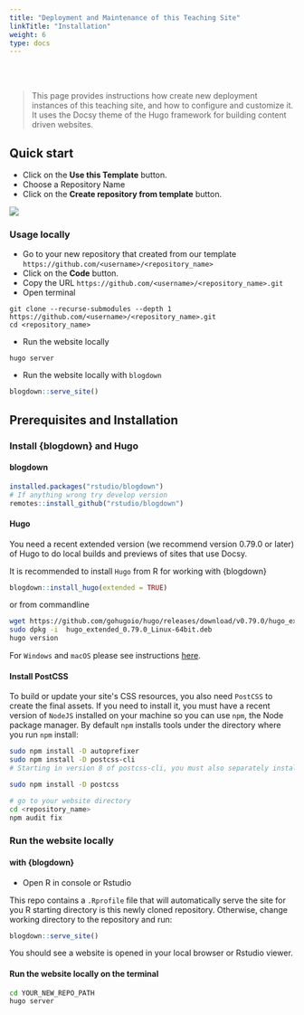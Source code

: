 ```yaml
---
title: "Deployment and Maintenance of this Teaching Site"
linkTitle: "Installation"
weight: 6
type: docs
---
```


<br/>
<br/>

> This page provides instructions how create new deployment instances of this teaching site, and how to configure and customize it. 
> It uses the Docsy theme of the Hugo framework for building content driven websites. 

## Quick start

* Click on the **Use this Template** button.
* Choose a Repository Name
* Click on the **Create repository from template** button.

![](https://raw.githubusercontent.com/dcassol/images/main/usetemplte.gif)

### Usage locally

* Go to your new repository that created from our template `https://github.com/<username>/<repository_name>`
* Click on the **Code** button.
* Copy the URL `https://github.com/<username>/<repository_name>.git`
* Open terminal 

```
git clone --recurse-submodules --depth 1 https://github.com/<username>/<repository_name>.git
cd <repository_name>
```

* Run the website locally

```
hugo server
```

* Run the website locally with `blogdown`

```r
blogdown::serve_site()
```

## Prerequisites and Installation

### Install {blogdown} and Hugo

#### blogdown

```r
installed.packages("rstudio/blogdown")
# If anything wrong try develop version
remotes::install_github("rstudio/blogdown")
```
#### Hugo

You need a recent extended version (we recommend version 0.79.0 or later) of Hugo 
to do local builds and previews of sites that use Docsy.

It is recommended to install `Hugo` from R for working with {blogdown}

```r
blogdown::install_hugo(extended = TRUE)
```
or from commandline

```bash
wget https://github.com/gohugoio/hugo/releases/download/v0.79.0/hugo_extended_0.79.0_Linux-64bit.deb
sudo dpkg -i  hugo_extended_0.79.0_Linux-64bit.deb 
hugo version
```

For `Windows` and `macOS` please see instructions [here](https://www.docsy.dev/docs/getting-started/). 

#### Install PostCSS


To build or update your site's CSS resources, you also need `PostCSS` to create the final assets. If you need to install it, you must have a recent version of `NodeJS` installed on your machine so you can use `npm`, the Node package manager. By default `npm` installs tools under the directory where you run `npm` install:

```bash
sudo npm install -D autoprefixer
sudo npm install -D postcss-cli
# Starting in version 8 of postcss-cli, you must also separately install postcss:

sudo npm install -D postcss

# go to your website directory
cd <repository_name>
npm audit fix
```

### Run the website locally 

#### with {blogdown}

* Open R in console or Rstudio

This repo contains a `.Rprofile` file that will automatically serve the site
for you R starting directory is this newly cloned repository. Otherwise, 
change working directory to the repository and run:

```r
blogdown::serve_site()
```

You should see a website is opened in your local browser or Rstudio viewer.

#### Run the website locally on the terminal

```bash
cd YOUR_NEW_REPO_PATH
hugo server
```
